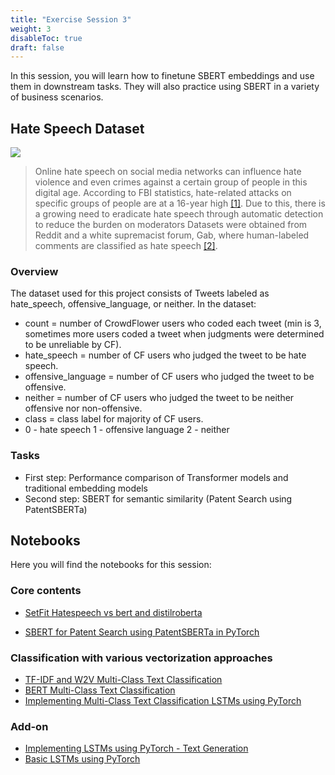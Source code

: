 ```yaml
---
title: "Exercise Session 3"
weight: 3
disableToc: true
draft: false
---
```


In this session, you will learn how to finetune SBERT embeddings and use them in downstream tasks. They will also practice using SBERT in a variety of business scenarios.


## Hate Speech Dataset

![](/ds22/images/corgi-protest.png)

> Online hate speech on social media networks can influence hate violence and even crimes against a certain group of people in this digital age. According to FBI statistics, hate-related attacks on specific groups of people are at a 16-year high [[1]](https://www.nytimes.com/2019/11/12/us/hate-crimes-fbi-report.html). Due to this, there is a growing need to eradicate hate speech through automatic detection to reduce the burden on moderators Datasets were obtained from Reddit and a white supremacist forum, Gab, where human-labeled comments are classified as hate speech [[2]](https://github.com/jing-qian/A-Benchmark-Dataset-for-Learning-to-Intervene-in-Online-Hate-Speech). 


### Overview

The dataset used for this project consists of Tweets labeled as hate_speech, offensive_language, or neither. In the dataset:

* count = number of CrowdFlower users who coded each tweet (min is 3, sometimes more users coded a tweet when judgments were determined to be unreliable by CF).
* hate_speech = number of CF users who judged the tweet to be hate speech.
* offensive_language = number of CF users who judged the tweet to be offensive.
* neither = number of CF users who judged the tweet to be neither offensive nor non-offensive.
* class = class label for majority of CF users.
* 0 - hate speech 1 - offensive language 2 - neither



### Tasks

* First step: Performance comparison of Transformer models and traditional embedding models
* Second step: SBERT for semantic similarity (Patent Search using PatentSBERTa)


## Notebooks

Here you will find the notebooks for this session:


### Core contents
* [SetFit Hatespeech vs bert and distilroberta](https://colab.research.google.com/drive/16HQiC0prlNUABusajZN4Fp71op0e6YuR?usp=sharing)

* [SBERT for Patent Search using PatentSBERTa in PyTorch](https://colab.research.google.com/github/aaubs/ds-master/blob/main/notebooks/M4_PatentSBERTa_For_PatentSearch.ipynb)


### Classification with various vectorization approaches
* [TF-IDF and W2V Multi-Class Text Classification](https://colab.research.google.com/github/aaubs/ds-master/blob/main/notebooks/M4_TFIDF_W2V_multiclass_text_classification.ipynb)
* [BERT Multi-Class Text Classification](https://colab.research.google.com/github/aaubs/ds-master/blob/main/notebooks/M4_BERT_multiclass_text_classification.ipynb)
* [Implementing Multi-Class Text Classification LSTMs using PyTorch](https://colab.research.google.com/github/HamidBekamiri/ds-master/blob/main/notebooks/M4_LSTM_multiclass_text_classification_PyTorch_v1.ipynb)



### Add-on
* [Implementing LSTMs using PyTorch - Text Generation](https://github.com/aaubs/ds-master/blob/main/notebooks/M3_Character_Level_LSTM_PyTorch.ipynb)
* [Basic LSTMs using PyTorch](https://colab.research.google.com/github/aaubs/ds-master/blob/main/notebooks/M4_Basic_LSTM_PyTorch.ipynb)

